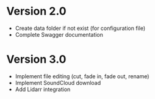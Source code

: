 # Version 2.0
- Create data folder if not exist (for configuration file)
- Complete Swagger documentation

# Version 3.0
- Implement file editing (cut, fade in, fade out, rename)
- Implement SoundCloud download
- Add Lidarr integration